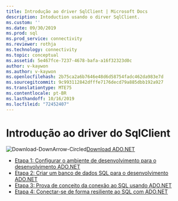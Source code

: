 ```yaml
---
title: Introdução ao driver SqlClient | Microsoft Docs
description: Intoduction usando o dirver SqlClient.
ms.custom: ''
ms.date: 09/30/2019
ms.prod: sql
ms.prod_service: connectivity
ms.reviewer: rothja
ms.technology: connectivity
ms.topic: conceptual
ms.assetid: 5e467fce-7237-4678-bafa-a16f32323d0c
author: v-kaywon
ms.author: v-kaywon
ms.openlocfilehash: 2b75ca2a6b7646e48d6d58754fadc462da983e7d
ms.sourcegitcommit: 9c993112842dfffe7176decd79a885dbb192a927
ms.translationtype: MTE75
ms.contentlocale: pt-BR
ms.lasthandoff: 10/16/2019
ms.locfileid: "72452407"
---
```

# <a name="getting-started-with-the-sqlclient-driver"></a>Introdução ao driver do SqlClient

![Download-DownArrow-Circled](../../ssdt/media/download.png)[Download ADO.NET](../sql-connection-libraries.md#anchor-20-drivers-relational-access)

* [Etapa 1: Configurar o ambiente de desenvolvimento para o desenvolvimento ADO.NET](step-1-configure-development-environment-ado-net-development.md)  
* [Etapa 2: Criar um banco de dados SQL para o desenvolvimento ADO.NET](step-2-create-sql-database-ado-net-development.md)  
* [Etapa 3: Prova de conceito da conexão ao SQL usando ADO.NET](step-3-connect-sql-ado-net.md)  
* [Etapa 4: Conectar-se de forma resiliente ao SQL com ADO.NET](step-4-connect-resiliently-sql-ado-net.md)  

